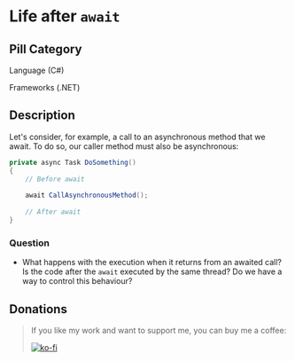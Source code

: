 # Life after `await`

## Pill Category

Language (C#)

Frameworks (.NET)

## Description

Let's consider, for example, a call to an asynchronous method that we await. To do so, our caller method must also be asynchronous:

```csharp
private async Task DoSomething()
{
    // Before await
    
    await CallAsynchronousMethod();
    
    // After await
}
```

### Question

- What happens with the execution when it returns from an awaited call? Is the code after the `await` executed by the same thread? Do we have a way to control this behaviour?

## Donations

> If you like my work and want to support me, you can buy me a coffee:
>
> [![ko-fi](https://www.ko-fi.com/img/githubbutton_sm.svg)](https://ko-fi.com/Y8Y62EZ8H)

